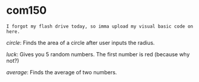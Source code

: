 # com150
    I forgot my flash drive today, so imma upload my visual basic code on here.

*circle*: Finds the area of a circle after user inputs the radius.

*luck*: Gives you 5 random numbers. The first number is red (because why not?)

*average*: Finds the average of two numbers.
